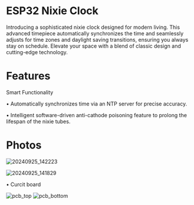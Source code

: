 # ESP32 Nixie Clock 

Introducing a sophisticated nixie clock designed for modern living. This advanced timepiece automatically synchronizes the time and seamlessly adjusts for time zones and daylight saving transitions, ensuring you always stay on schedule. Elevate your space with a blend of classic design and cutting-edge technology.

# Features
Smart Functionality

•	Automatically synchronizes time via an NTP server for precise accuracy.

•	Intelligent software-driven anti-cathode poisoning feature to prolong the lifespan of the nixie tubes.


# Photos

![20240925_142223](https://github.com/user-attachments/assets/2d1e32ca-28b0-4312-9104-abce6ed7beea)


![20240925_141829](https://github.com/user-attachments/assets/09e9811d-171b-4b0e-b804-68d3041622de)

•	Curcit board

![pcb_top](https://github.com/user-attachments/assets/a09797f8-4980-4cdd-a15d-fc6839ce9aec)
![pcb_bottom](https://github.com/user-attachments/assets/0b748c1c-cb28-4375-9bf6-599453279499)
